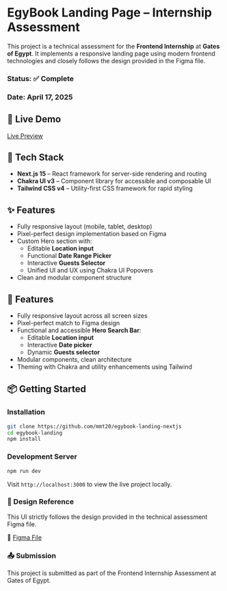 # EgyBook Landing Page – Internship Assessment

This project is a technical assessment for the **Frontend Internship** at **Gates of Egypt**. It implements a responsive landing page using modern frontend technologies and closely follows the design provided in the Figma file.

### Status: ✅ Complete

### Date: April 17, 2025

## 🔗 Live Demo

[Live Preview](https://egybook-landing-nextjs.vercel.app/)

## 🔧 Tech Stack

- **Next.js 15** – React framework for server-side rendering and routing
- **Chakra UI v3** – Component library for accessible and composable UI
- **Tailwind CSS v4** – Utility-first CSS framework for rapid styling

## ✨ Features

- Fully responsive layout (mobile, tablet, desktop)
- Pixel-perfect design implementation based on Figma
- Custom Hero section with:
  - Editable **Location input**
  - Functional **Date Range Picker**
  - Interactive **Guests Selector**
  - Unified UI and UX using Chakra UI Popovers
- Clean and modular component structure

## 🎯 Features

- Fully responsive layout across all screen sizes
- Pixel-perfect match to Figma design
- Functional and accessible **Hero Search Bar**:
  - Editable **Location input**
  - Interactive **Date picker**
  - Dynamic **Guests selector**
- Modular components, clean architecture
- Theming with Chakra and utility enhancements using Tailwind

## 📦 Getting Started

### Installation

```bash
git clone https://github.com/mmt20/egybook-landing-nextjs
cd egybook-landing
npm install
```

### Development Server

```bash
npm run dev
```

Visit `http://localhost:3000` to view the live project locally.

### 📐 Design Reference

This UI strictly follows the design provided in the technical assessment Figma file.

🔗 [Figma File ](https://www.figma.com/design/sA3TMpfD4FwwyOlpwzGB0k/GOE-FE-EXAM?node-id=1-1068&t=gLkHStox9UqdCyEa-0)

### 📤 Submission

This project is submitted as part of the Frontend Internship Assessment at Gates of Egypt.
